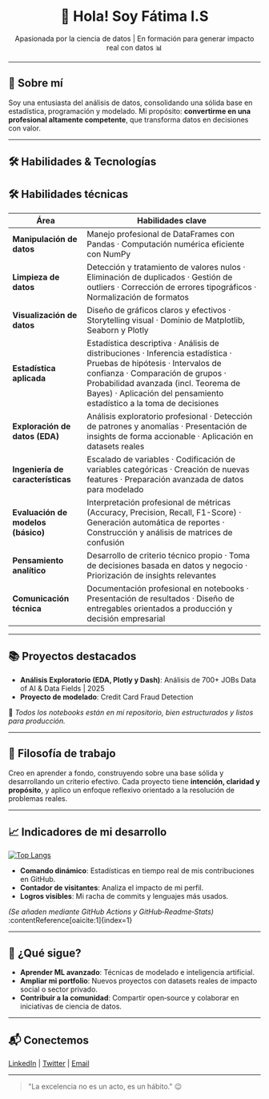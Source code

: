 <h1 align="center">👋 Hola! Soy Fátima I.S</h1>
<p align="center">
  Apasionada por la ciencia de datos | En formación para generar impacto real con datos 📊
</p>

---

## 🚀 Sobre mí
Soy una entusiasta del análisis de datos, consolidando una sólida base en estadística, programación y modelado. Mi propósito: **convertirme en una profesional altamente competente**, que transforma datos en decisiones con valor.

---

## 🛠️ Habilidades & Tecnologías
## 🛠️ Habilidades técnicas

| Área                              | Habilidades clave |
|-----------------------------------|--------------------|
| **Manipulación de datos**         | Manejo profesional de DataFrames con Pandas · Computación numérica eficiente con NumPy |
| **Limpieza de datos**             | Detección y tratamiento de valores nulos · Eliminación de duplicados · Gestión de outliers · Corrección de errores tipográficos · Normalización de formatos |
| **Visualización de datos**        | Diseño de gráficos claros y efectivos · Storytelling visual · Dominio de Matplotlib, Seaborn y Plotly |
| **Estadística aplicada**         | Estadística descriptiva · Análisis de distribuciones · Inferencia estadística · Pruebas de hipótesis · Intervalos de confianza · Comparación de grupos · Probabilidad avanzada (incl. Teorema de Bayes) · Aplicación del pensamiento estadístico a la toma de decisiones |
| **Exploración de datos (EDA)**    | Análisis exploratorio profesional · Detección de patrones y anomalías · Presentación de insights de forma accionable · Aplicación en datasets reales |
| **Ingeniería de características** | Escalado de variables · Codificación de variables categóricas · Creación de nuevas features · Preparación avanzada de datos para modelado |
| **Evaluación de modelos (básico)**| Interpretación profesional de métricas (Accuracy, Precision, Recall, F1-Score) · Generación automática de reportes · Construcción y análisis de matrices de confusión |
| **Pensamiento analítico**         | Desarrollo de criterio técnico propio · Toma de decisiones basada en datos y negocio · Priorización de insights relevantes |
| **Comunicación técnica**          | Documentación profesional en notebooks · Presentación de resultados · Diseño de entregables orientados a producción y decisión empresarial |

---

## 📚 Proyectos destacados

- **Análisis Exploratorio (EDA, Plotly y Dash)**: Análisis de 700+ JOBs Data of AI & Data Fields | 2025
- **Proyecto de modelado**: Credit Card Fraud Detection

🔗 *Todos los notebooks están en mi repositorio, bien estructurados y listos para producción.*

---

## 🌱 Filosofía de trabajo
Creo en aprender a fondo, construyendo sobre una base sólida y desarrollando un criterio efectivo. Cada proyecto tiene **intención, claridad y propósito**, y aplico un enfoque reflexivo orientado a la resolución de problemas reales.

---

## 📈 Indicadores de mi desarrollo

[![Top Langs](https://github-readme-stats.vercel.app/api/top-langs/?username=kumichin&layout=compact&theme=tokyonight)](https://github.com/anuraghazra/github-readme-stats)

- **Comando dinámico**: Estadísticas en tiempo real de mis contribuciones en GitHub.
- **Contador de visitantes**: Analiza el impacto de mi perfil.
- **Logros visibles**: Mi racha de commits y lenguajes más usados.

*(Se añaden mediante GitHub Actions y GitHub‑Readme‑Stats)* :contentReference[oaicite:1]{index=1}

---

## 🔭 ¿Qué sigue?
- **Aprender ML avanzado**: Técnicas de modelado e inteligencia artificial.
- **Ampliar mi portfolio**: Nuevos proyectos con datasets reales de impacto social o sector privado.
- **Contribuir a la comunidad**: Compartir open‑source y colaborar en iniciativas de ciencia de datos.

---

## 📬 Conectemos
[LinkedIn](https://www.linkedin.com/in/tu-perfil) | [Twitter](https://twitter.com/tu-perfil) | [Email](mailto:tu.email@dominio.com)

---

> "La excelencia no es un acto, es un hábito." 😉


